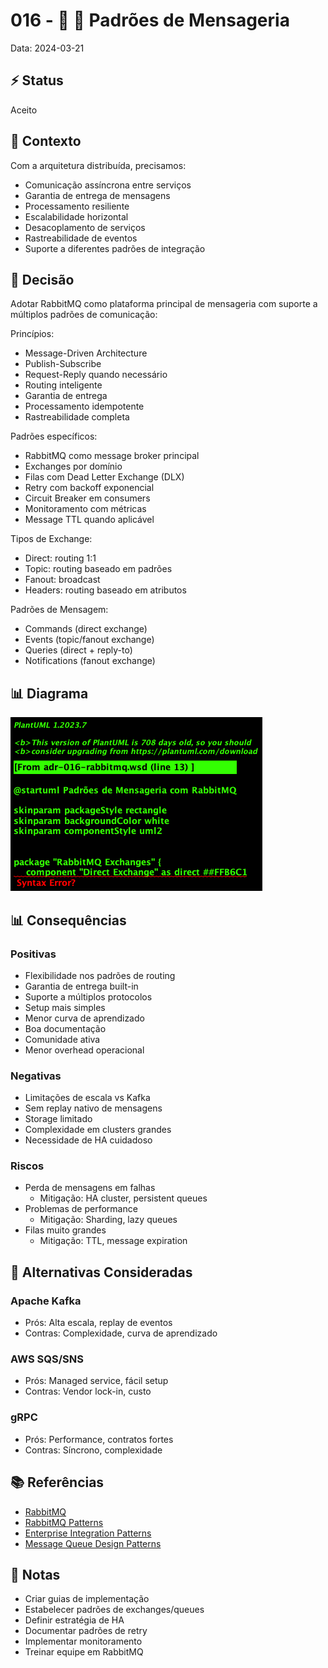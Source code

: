 # 016 - 📝 📨 Padrões de Mensageria

Data: 2024-03-21

## ⚡ Status

Aceito

## 🎯 Contexto

Com a arquitetura distribuída, precisamos:
- Comunicação assíncrona entre serviços
- Garantia de entrega de mensagens
- Processamento resiliente
- Escalabilidade horizontal
- Desacoplamento de serviços
- Rastreabilidade de eventos
- Suporte a diferentes padrões de integração

## 🔨 Decisão

Adotar RabbitMQ como plataforma principal de mensageria com suporte a múltiplos padrões de comunicação:

Princípios:
- Message-Driven Architecture
- Publish-Subscribe
- Request-Reply quando necessário
- Routing inteligente
- Garantia de entrega
- Processamento idempotente
- Rastreabilidade completa

Padrões específicos:
- RabbitMQ como message broker principal
- Exchanges por domínio
- Filas com Dead Letter Exchange (DLX)
- Retry com backoff exponencial
- Circuit Breaker em consumers
- Monitoramento com métricas
- Message TTL quando aplicável

Tipos de Exchange:
- Direct: routing 1:1
- Topic: routing baseado em padrões
- Fanout: broadcast
- Headers: routing baseado em atributos

Padrões de Mensagem:
- Commands (direct exchange)
- Events (topic/fanout exchange)
- Queries (direct + reply-to)
- Notifications (fanout exchange)

## 📊 Diagrama

![Diagrama de Padrões de Mensageria com RabbitMQ](../diagrams/adr-016-rabbitmq.png)

## 📊 Consequências

### Positivas

- Flexibilidade nos padrões de routing
- Garantia de entrega built-in
- Suporte a múltiplos protocolos
- Setup mais simples
- Menor curva de aprendizado
- Boa documentação
- Comunidade ativa
- Menor overhead operacional

### Negativas

- Limitações de escala vs Kafka
- Sem replay nativo de mensagens
- Storage limitado
- Complexidade em clusters grandes
- Necessidade de HA cuidadoso

### Riscos

- Perda de mensagens em falhas
  - Mitigação: HA cluster, persistent queues
- Problemas de performance
  - Mitigação: Sharding, lazy queues
- Filas muito grandes
  - Mitigação: TTL, message expiration

## 🔄 Alternativas Consideradas

### Apache Kafka
- Prós: Alta escala, replay de eventos
- Contras: Complexidade, curva de aprendizado

### AWS SQS/SNS
- Prós: Managed service, fácil setup
- Contras: Vendor lock-in, custo

### gRPC
- Prós: Performance, contratos fortes
- Contras: Síncrono, complexidade

## 📚 Referências

- [RabbitMQ](https://www.rabbitmq.com/)
- [RabbitMQ Patterns](https://www.rabbitmq.com/getstarted.html)
- [Enterprise Integration Patterns](https://www.enterpriseintegrationpatterns.com/)
- [Message Queue Design Patterns](https://docs.microsoft.com/en-us/azure/architecture/patterns/publisher-subscriber)

## 📝 Notas

- Criar guias de implementação
- Estabelecer padrões de exchanges/queues
- Definir estratégia de HA
- Documentar padrões de retry
- Implementar monitoramento
- Treinar equipe em RabbitMQ 